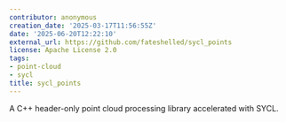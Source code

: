```yaml
---
contributor: anonymous
creation_date: '2025-03-17T11:56:55Z'
date: '2025-06-20T12:22:10'
external_url: https://github.com/fateshelled/sycl_points
license: Apache License 2.0
tags:
- point-cloud
- sycl
title: sycl_points
---
```


A C++ header-only point cloud processing library accelerated with SYCL.
